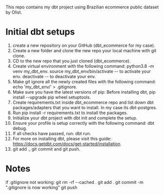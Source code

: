 <!-- # dbt_ecommerce -->
This repo contains my dbt project using Brazilian ecommerce public dataset by Olist.


# Initial dbt setups
1. create a new repository on your GitHub (dbt_ecommerce for my case).
2. Create a new folder and clone the new repo your local machine with git clone. 
3. CD to the new repo that you just cloned (dbt_ecommerce).
4. Create virtual environment with the following command: python3.8 -m venv my_dbt_env.
   source my_dbt_env/bin/activate -- to activate your env.
   deactivate -- to deactivate your env.
5. Make git ignore all the newly created files with the following command: echo 'my_dbt_env/' > .gitignore.
6. Make sure you have the latest versions of pip: Before installing dbt, pip install --upgrade pip wheel setuptools.
7. Create requirements.txt inside dbt_ecommerce repo and list down dbt packages/adapters that you want to install. In my case its dbt-postgres.
8. Run pip install -r requirements.txt to install the packages.
9. Initialize your dbt project with dbt init and complete the setup.
10. Ensure your profile is setup correctly with the following command: dbt debug.
11. If all checks have passed, run: dbt run.
12. For more on installing dbt, please visit this guide: https://docs.getdbt.com/docs/get-started/installation.
13. git add ., git commit and git push.


# 

# Notes
if .gitignore not working:
git rm -rf --cached .
git add .
git commit -m ".gitignore is now working"
git push
